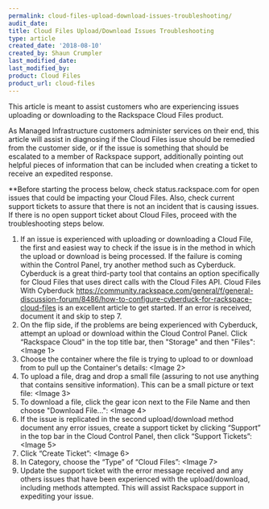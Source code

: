 ```yaml
---
permalink: cloud-files-upload-download-issues-troubleshooting/
audit_date:
title: Cloud Files Upload/Download Issues Troubleshooting
type: article
created_date: '2018-08-10'
created_by: Shaun Crumpler
last_modified_date: 
last_modified_by: 
product: Cloud Files
product_url: cloud-files
---
```


This article is meant to assist customers who are experiencing issues uploading or downloading to the Rackspace Cloud Files product.

As Managed Infrastructure customers administer services on their end, this article will assist in diagnosing if the Cloud Files issue should be remedied from the customer side, or if the issue is something that should be escalated to a member of Rackspace support, additionally pointing out helpful pieces of information that can be included when creating a ticket to receive an expedited response.

**Before starting the process below, check status.rackspace.com for open issues that could be impacting your Cloud Files. Also, check current support tickets to assure that there is not an incident that is causing issues. If there is no open support ticket about Cloud Files, proceed with the troubleshooting steps below.

1. If an issue is experienced with uploading or downloading a Cloud File, the first and easiest way to check if the issue is in the method in which the upload or download is being processed. If the failure is coming within the Control Panel, try another method such as Cyberduck. Cyberduck is a great third-party tool that contains an option specifically for Cloud Files that uses direct calls with the Cloud Files API. Cloud Files With Cyberduck <https://community.rackspace.com/general/f/general-discussion-forum/8486/how-to-configure-cyberduck-for-rackspace-cloud-files> is an excellent article to get started. If an error is received, document it and skip to step 7.
2. On the flip side, if the problems are being experienced with Cyberduck, attempt an upload or download within the Cloud Control Panel. Click “Rackspace Cloud" in the top title bar, then "Storage" and then "Files":
<Image 1>
3. Choose the container where the file is trying to upload to or download from to pull up the Container's details:
<Image 2>
4. To upload a file, drag and drop a small file (assuring to not use anything that contains sensitive information). This can be a small picture or text file:
<Image 3>
5. To download a file, click the gear icon next to the File Name and then choose "Download File...":
<Image 4>
6. If the issue is replicated in the second upload/download method document any error issues, create a support ticket by clicking “Support” in the top bar in the Cloud Control Panel, then click “Support Tickets”:
<Image 5>
7. Click “Create Ticket”:
<Image 6>
8. In Category, choose the “Type” of “Cloud Files”:
<Image 7>
9. Update the support ticket with the error message received and any others issues that have been experienced with the upload/download, including methods attempted. This will assist Rackspace support in expediting your issue.
